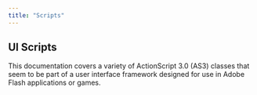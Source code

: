 ```yaml
---
title: "Scripts"
---
```


## UI Scripts
This documentation covers a variety of ActionScript 3.0 (AS3) classes that seem to be part of a user interface framework designed for use in Adobe Flash applications or games.
